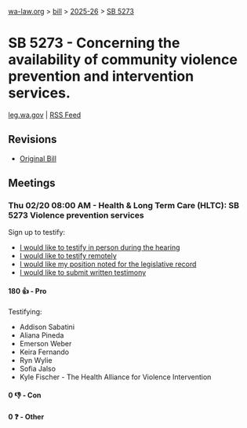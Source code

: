 [wa-law.org](/) > [bill](/bill/) > [2025-26](/bill/2025-26/) > [SB 5273](/bill/2025-26/sb/5273/)

# SB 5273 - Concerning the availability of community violence prevention and intervention services.
[leg.wa.gov](https://app.leg.wa.gov/billsummary?BillNumber=5273&Year=2025&Initiative=false) | [RSS Feed](./rss.xml)

## Revisions
* [Original Bill](1/)

## Meetings
### Thu 02/20 08:00 AM - Health & Long Term Care (HLTC): SB 5273 Violence prevention services
Sign up to testify:
* [I would like to testify in person during the hearing](https://app.leg.wa.gov/csi/Testifier/Add?chamber=House&mId=32877&aId=164271&caId=25830&tId=1)
* [I would like to testify remotely](https://app.leg.wa.gov/csi/Testifier/Add?chamber=House&mId=32877&aId=164271&caId=25830&tId=2)
* [I would like my position noted for the legislative record](https://app.leg.wa.gov/csi/Testifier/Add?chamber=House&mId=32877&aId=164271&caId=25830&tId=3)
* [I would like to submit written testimony](https://app.leg.wa.gov/csi/Testifier/Add?chamber=House&mId=32877&aId=164271&caId=25830&tId=4)

#### 180 👍 - Pro
Testifying:
* Addison Sabatini
* Aliana Pineda
* Emerson Weber
* Keira Fernando
* Ryn Wylie
* Sofia Jalso
* Kyle Fischer - The Health Alliance for Violence Intervention

#### 0 👎 - Con

#### 0 ❓ - Other
